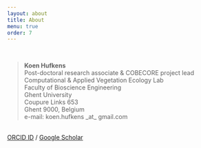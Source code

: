 ```yaml
---
layout: about
title: About
menu: true
order: 7
---
```

<br>
<blockquote>
<div dir="ltr"><strong>Koen Hufkens</strong></div>
<div dir="ltr" style="text-align: left;">Post-doctoral research associate &amp; COBECORE project lead</div>
<div dir="ltr" style="text-align: left;">Computational &amp; Applied Vegetation Ecology Lab</div>
<div dir="ltr" style="text-align: left;">Faculty of Bioscience Engineering</div>
<div dir="ltr" style="text-align: left;">Ghent University</div>
<div dir="ltr" style="text-align: left;">Coupure Links 653</div>
<div dir="ltr" style="text-align: left;">Ghent 9000, Belgium</div>
<div dir="ltr" style="text-align: left;">e-mail: koen.hufkens _at_ gmail.com</div></blockquote>
<br>
<a href="http://orcid.org/0000-0002-5070-8109" target="_blank" rel="noopener">ORCID ID</a> / <a href="https://scholar.google.com/citations?hl=en&amp;user=3ZD7sagAAAAJ&amp;view_op=list_works&amp;sortby=pubdate" target="_blank" rel="noopener">Google Scholar</a>